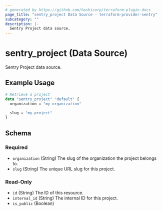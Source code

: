 ```yaml
---
# generated by https://github.com/hashicorp/terraform-plugin-docs
page_title: "sentry_project Data Source - terraform-provider-sentry"
subcategory: ""
description: |-
  Sentry Project data source.
---
```


# sentry_project (Data Source)

Sentry Project data source.

## Example Usage

```terraform
# Retrieve a project
data "sentry_project" "default" {
  organization = "my-organization"

  slug = "my-project"
}
```

<!-- schema generated by tfplugindocs -->
## Schema

### Required

- `organization` (String) The slug of the organization the project belongs to.
- `slug` (String) The unique URL slug for this project.

### Read-Only

- `id` (String) The ID of this resource.
- `internal_id` (String) The internal ID for this project.
- `is_public` (Boolean)


